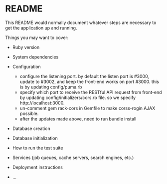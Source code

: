 # README

This README would normally document whatever steps are necessary to get the
application up and running.

Things you may want to cover:

* Ruby version

* System dependencies

* Configuration
   - configure the listening port. by default the listen port is #3000, update to #3002, and keep the front-end works on port #3000.  this is by updating config/puma.rb
   - specify which port to receive the RESTful API request from front-end by updating config/initializers/cors.rb file. so we specify http://localhost:3000.  
   - un-comment gem rack-cors in Gemfile to make corss-rogin AJAX possible.  
   - after the updates made above, need to run bundle install 

* Database creation

* Database initialization

* How to run the test suite

* Services (job queues, cache servers, search engines, etc.)

* Deployment instructions

* ...
